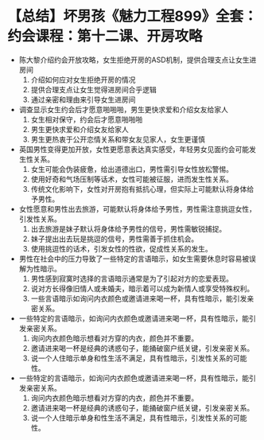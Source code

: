 # 【总结】坏男孩《魅力工程899》全套：约会课程：第十二课、开房攻略

-   陈大黎介绍约会开放攻略，女生拒绝开房的ASD机制，提供合理支点让女生进房间
    1.  介绍如何应对女生拒绝开房的情况
    2.  提供合理支点让女生觉得进房间合乎逻辑
    3.  通过亲密和理由来引导女生进房间
-   调查显示女生约会后才愿意啪啪啪，男生更快求爱和介绍女友给家人
    1.  女生相对保守，约会后才愿意啪啪啪
    2.  男生更快求爱和介绍女友给家人
    3.  男生更热衷于公开恋情关系和带女友见家人，女生更谨慎
-   英国男性变得更加开放，女性更愿意表达真实感受，年轻男女见面约会可能发生性关系。
    1.  女生可能会伪装疲惫，给出道德出口，男性需引导女性放松警惕。
    2.  使用好奇和气场压制等话术，女性可能被征服，进而发生性关系。
    3.  传统文化影响下，女性对开房抱有抵抗心理，但实际上可能默认将身体给予男性。
-   女性愿意和男性出去旅游，可能默认将身体给予男性，男性需注意挑逗女性，引发性关系。
    1.  出去旅游是妹子默认将身体给予男性的信号，男性需敏锐捕捉。
    2.  妹子提出出去玩是挑逗的信号，男性需善于抓住机会。
    3.  使用挑逗性的话术，引发女性的性欲，促成性关系的发生。
-   男性在社会中的压力导致了一些特定的言语暗示，如女生需要休息时容易被误解为性暗示。
    1.  男性感到寂寞时选择的言语暗示通常是为了引起对方的恋爱表现。
    2.  说对方长得像旧情人或未婚夫，暗示着可以成为新情人或享受特殊权利。
    3.  一些言语暗示如询问内衣颜色或邀请进来喝一杯，具有性暗示，能引发亲密关系。
-   一些特定的言语暗示，如询问内衣颜色或邀请进来喝一杯，具有性暗示，能引发亲密关系。
    1.  询问内衣颜色暗示想看对方穿的内衣，颜色并不重要。
    2.  邀请进来喝一杯是经典的诱惑句子，能捅破窗户纸关键，引发亲密关系。
    3.  说一个人住暗示单身和性生活不满足，具有性暗示，引发性关系的可能性。
-   一些特定的言语暗示，如询问内衣颜色或邀请进来喝一杯，具有性暗示，能引发亲密关系。
    1.  询问内衣颜色暗示想看对方穿的内衣，颜色并不重要。
    2.  邀请进来喝一杯是经典的诱惑句子，能捅破窗户纸关键，引发亲密关系。
    3.  说一个人住暗示单身和性生活不满足，具有性暗示，引发性关系的可能性。